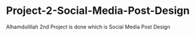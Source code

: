 # Project-2-Social-Media-Post-Design
Alhamdulillah 2nd Project is done which is Social Media Post Design
